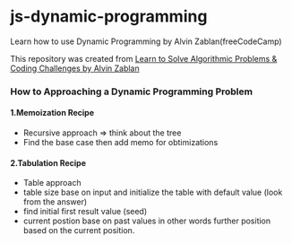 # js-dynamic-programming
Learn how to use Dynamic Programming by Alvin Zablan(freeCodeCamp)

This repository was created from [Learn to Solve Algorithmic Problems & Coding Challenges by Alvin Zablan](https://youtu.be/oBt53YbR9Kk)

### How to Approaching a Dynamic Programming Problem

#### 1.Memoization Recipe
- Recursive approach => think about the tree
- Find the base case then add memo for obtimizations

#### 2.Tabulation Recipe
- Table approach 
- table size base on input and initialize the table with default value (look from the answer)
- find initial first result value (seed)
- current postion base on past values in other words further position based on the current position.